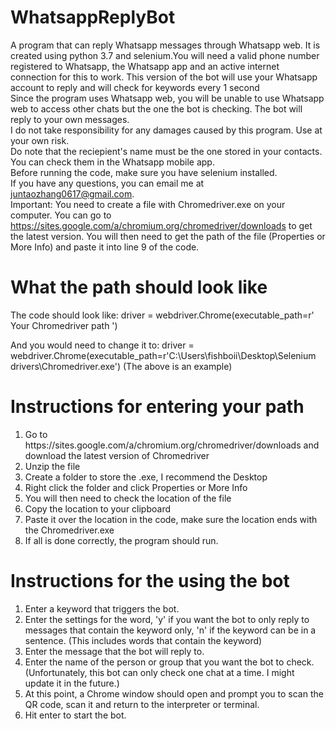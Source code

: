 # WhatsappReplyBot
A program that can reply Whatsapp messages through Whatsapp web. It is created using python 3.7 and selenium.You will need a valid phone number registered to Whatsapp, the Whatsapp app and an active internet connection for this to work. This version of the bot will use your Whatsapp account to reply and will check for keywords every 1 second \
Since the program uses Whatsapp web, you will be unable to use Whatsapp web to access other chats but the one the bot is checking. The bot will reply to your own messages. \
I do not take responsibility for any damages caused by this program. Use at your own risk. \
Do note that the reciepient's name must be the one stored in your contacts. You can check them in the Whatsapp mobile app. \
Before running the code, make sure you have selenium installed. \
If you have any questions, you can email me at juntaozhang0617@gmail.com. \
Important: You need to create a file with Chromedriver.exe on your computer. You can go to https://sites.google.com/a/chromium.org/chromedriver/downloads to get the latest version. You will then need to get the path of the file (Properties or More Info) and paste it into line 9 of the code.

# What the path should look like
The code should look like:
driver = webdriver.Chrome(executable_path=r' Your Chromedriver path ')

And you would need to change it to:
driver = webdriver.Chrome(executable_path=r'C:\Users\fishboii\Desktop\Selenium drivers\Chromedriver.exe')
(The above is an example)
# Instructions for entering your path
<ol>
  <li>Go to https://sites.google.com/a/chromium.org/chromedriver/downloads and download the latest version of Chromedriver
  <li>Unzip the file
  <li>Create a folder to store the .exe, I recommend the Desktop
  <li>Right click the folder and click Properties or More Info
  <li>You will then need to check the location of the file
  <li>Copy the location to your clipboard
  <li>Paste it over the location in the code, make sure the location ends with the Chromedriver.exe
  <li>If all is done correctly, the program should run.</li>
</ol>

# Instructions for the using the bot
<ol>
  <li>Enter a keyword that triggers the bot.
  <li>Enter the settings for the word, 'y' if you want the bot to only reply to messages that contain the keyword only, 'n' if the keyword can be in a sentence. (This includes words that contain the keyword)
  <li>Enter the message that the bot will reply to.
  <li>Enter the name of the person or group that you want the bot to check. (Unfortunately, this bot can only check one chat at a time. I might update it in the future.)
  <li>At this point, a Chrome window should open and prompt you to scan the QR code, scan it and return to the interpreter or terminal.
  <li>Hit enter to start the bot.</li>
</ol>


